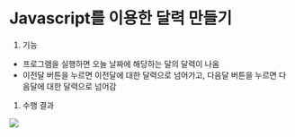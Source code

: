 Javascript를 이용한 달력 만들기
=============================

1. 기능
  - 프로그램을 실행하면 오늘 날짜에 해당하는 달의 달력이 나옴
  - 이전달 버튼을 누르면 이전달에 대한 달력으로 넘어가고, 다음달 버튼을 누르면 다음달에 대한 달력으로 넘어감
  
1. 수행 결과
<img src="https://postfiles.pstatic.net/MjAyMDEwMzBfMTc4/MDAxNjA0MDE5MTg3MjQy.XIjW8SLt-HTNFoQnI6sX7yTN3VyWS-bD9zVvzMQzkfcg.MCtMExxTFetIIT59MK1bsnGULiFyUNqBtyvqwsa-Gjsg.GIF.zndn121/111.gif?type=w773">
